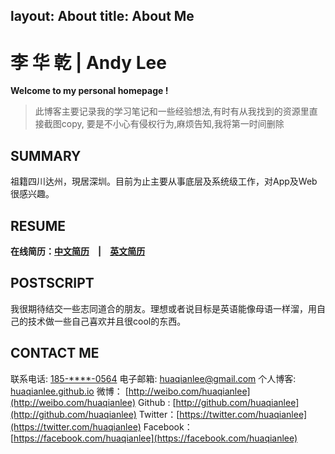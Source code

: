 layout: About
title: About Me
---
李 华 乾 | Andy Lee　
=============

**Welcome to my personal homepage !**

>此博客主要记录我的学习笔记和一些经验想法,有时有从我找到的资源里直接截图copy, 要是不小心有侵权行为,麻烦告知,我将第一时间删除

SUMMARY
-------

祖籍四川达州，現居深圳。目前为止主要从事底层及系统级工作，对App及Web很感兴趣。

RESUME
------
**在线简历：[中文简历](../resume_cn.html)　|　[英文简历](../resume_en.html)**


POSTSCRIPT
------------------
我很期待结交一些志同道合的朋友。理想或者说目标是英语能像母语一样溜，用自己的技术做一些自己喜欢并且很cool的东西。

CONTACT ME
------------------
联系电话: [185-\*\*\*\*-0564](tel://185-\7\5\5\9-0564)
电子邮箱: <huaqianlee@gmail.com>
个人博客: [huaqianlee.github.io](http://huaqianlee.github.io)
微博： [http://weibo.com/huaqianlee](http://weibo.com/huaqianlee)
Github : [http://github.com/huaqianlee](http://github.com/huaqianlee)
Twitter：[https://twitter.com/huaqianlee](https://twitter.com/huaqianlee)
Facebook：[https://facebook.com/huaqianlee](https://facebook.com/huaqianlee)
